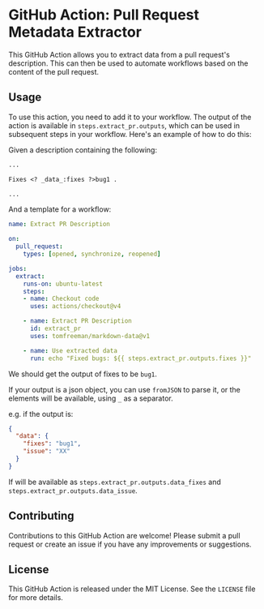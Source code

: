 # GitHub Action: Pull Request Metadata Extractor

This GitHub Action allows you to extract data from a pull request's description. This can then be used to automate workflows based on the content of the pull request.

## Usage

To use this action, you need to add it to your workflow. The output of the action is available in `steps.extract_pr.outputs`, which can be used in subsequent steps in your workflow. Here's an example of how to do this:

Given a description containing the following:

```markdown
...

Fixes <? _data_:fixes ?>bug1 .

...
```

And a template for a workflow:

```yaml
name: Extract PR Description

on:
  pull_request:
    types: [opened, synchronize, reopened]

jobs:
  extract:
    runs-on: ubuntu-latest
    steps:
    - name: Checkout code
      uses: actions/checkout@v4

    - name: Extract PR Description
      id: extract_pr
      uses: tomfreeman/markdown-data@v1

    - name: Use extracted data
      run: echo "Fixed bugs: ${{ steps.extract_pr.outputs.fixes }}"
```

We should get the output of fixes to be `bug1`.

If your output is a json object, you can use `fromJSON` to parse it, or the elements
will be available, using `_` as a separator.

e.g. if the output is:

```json
{
  "data": {
    "fixes": "bug1",
    "issue": "XX"
  }
}
```

If will be available as `steps.extract_pr.outputs.data_fixes` and `steps.extract_pr.outputs.data_issue`.

## Contributing

Contributions to this GitHub Action are welcome! Please submit a pull request or create an issue if you have any improvements or suggestions.

## License

This GitHub Action is released under the MIT License. See the `LICENSE` file for more details.
